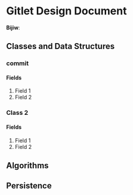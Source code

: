 # Gitlet Design Document

**Bijiw**:

## Classes and Data Structures

### commit

#### Fields

1. Field 1
2. Field 2


### Class 2

#### Fields

1. Field 1
2. Field 2


## Algorithms

## Persistence

